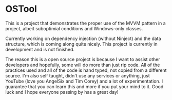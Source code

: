# OSTool
This is a project that demonstrates the proper use of the MVVM pattern in a project, albeit suboptimial conditions and Windows-only classes.

Currently working on dependency injection (without Ninject) and the data structure, which is coming along quite nicely. This project is currently in development and is not finished.

The reason this is a open source project is because I want to assist other developers and hopefully, some will do more than just rip code. All of the practices used and all of the code is hand typed, not copied from a different source. I'm also self taught, didn't use any services or anything, just YouTube (love you AngelSix and Tim Corey) and a lot of experimentation. I guarantee that you can learn this and more if you put your mind to it. Good luck and I hope everyone passing by has a great day!
